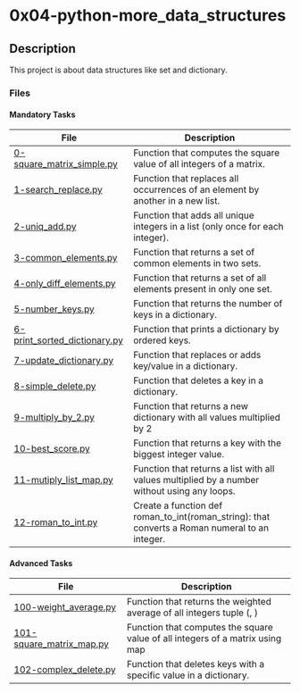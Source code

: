 # 0x04-python-more_data_structures

## Description
This project is about data structures like set and dictionary.

### Files
#### Mandatory Tasks

| File | Description |
| ------ | ------ |
| [0-square_matrix_simple.py](https://github.com/MinaSamirSaad/alx-higher_level_programming/tree/main/0x04-python-more_data_structures/0-square_matrix_simple.py) | Function that computes the square value of all integers of a matrix. |
| [1-search_replace.py](https://github.com/MinaSamirSaad/alx-higher_level_programming/tree/main/0x04-python-more_data_structures/1-search_replace.py) | Function that replaces all occurrences of an element by another in a new list. |
| [2-uniq_add.py](https://github.com/MinaSamirSaad/alx-higher_level_programming/tree/main/0x04-python-more_data_structures/2-uniq_add.py) | Function that adds all unique integers in a list (only once for each integer). |
| [3-common_elements.py](https://github.com/MinaSamirSaad/alx-higher_level_programming/tree/main/0x04-python-more_data_structures/3-common_elements.py) | Function that returns a set of common elements in two sets. |
| [4-only_diff_elements.py](https://github.com/MinaSamirSaad/alx-higher_level_programming/tree/main/0x04-python-more_data_structures/4-only_diff_elements.py) | Function that returns a set of all elements present in only one set. |
| [5-number_keys.py](https://github.com/MinaSamirSaad/alx-higher_level_programming/tree/main/0x04-python-more_data_structures/5-number_keys.py) | Function that returns the number of keys in a dictionary. |
| [6-print_sorted_dictionary.py](https://github.com/MinaSamirSaad/alx-higher_level_programming/tree/main/0x04-python-more_data_structures/6-print_sorted_dictionary.py) | Function that prints a dictionary by ordered keys. |
| [7-update_dictionary.py](https://github.com/MinaSamirSaad/alx-higher_level_programming/tree/main/0x04-python-more_data_structures/7-update_dictionary.py) | Function that replaces or adds key/value in a dictionary. |
| [8-simple_delete.py](https://github.com/MinaSamirSaad/alx-higher_level_programming/tree/main/0x04-python-more_data_structures/8-simple_delete.py) | Function that deletes a key in a dictionary. |
| [9-multiply_by_2.py](https://github.com/MinaSamirSaad/alx-higher_level_programming/tree/main/0x04-python-more_data_structures/9-multiply_by_2.py) | Function that returns a new dictionary with all values multiplied by 2 |
| [10-best_score.py](https://github.com/MinaSamirSaad/alx-higher_level_programming/tree/main/0x04-python-more_data_structures/10-best_score.py) | Function that returns a key with the biggest integer value. |
| [11-mutiply_list_map.py](https://github.com/MinaSamirSaad/alx-higher_level_programming/tree/main/0x04-python-more_data_structures/11-mutiply_list_map.py) | Function that returns a list with all values multiplied by a number without using any loops. |
| [12-roman_to_int.py](https://github.com/MinaSamirSaad/alx-higher_level_programming/tree/main/0x04-python-more_data_structures/12-roman_to_int.py) | Create a function def roman_to_int(roman_string): that converts a Roman numeral to an integer. |

#### Advanced Tasks
| File | Description |
| ------ | ------ |
| [100-weight_average.py](https://github.com/MinaSamirSaad/alx-higher_level_programming/tree/main/0x04-python-more_data_structures/100-weight_average.py) | Function that returns the weighted average of all integers tuple (<score>, <weight>) |
| [101-square_matrix_map.py](https://github.com/MinaSamirSaad/alx-higher_level_programming/tree/main/0x04-python-more_data_structures/101-square_matrix_map.py) | Function that computes the square value of all integers of a matrix using map |
| [102-complex_delete.py](https://github.com/MinaSamirSaad/alx-higher_level_programming/tree/main/0x04-python-more_data_structures/102-complex_delete.py) | Function that deletes keys with a specific value in a dictionary. |
